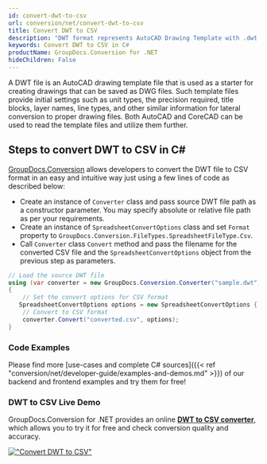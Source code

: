 ```yaml
---
id: convert-dwt-to-csv
url: conversion/net/convert-dwt-to-csv
title: Convert DWT to CSV
description: "DWT format represents AutoCAD Drawing Template with .dwt extension. Learn how to convert DWT to CSV file programmatically in C# language using GroupDocs.Conversion for .NET library."
keywords: Convert DWT to CSV in C#
productName: GroupDocs.Conversion for .NET
hideChildren: False
---
```


A DWT file is an AutoCAD drawing template file that is used as a starter for creating drawings that can be saved as DWG files. Such template files provide initial settings such as unit types, the precision required, title blocks, layer names, line types, and other similar information for lateral conversion to proper drawing files. Both AutoCAD and CoreCAD can be used to read the template files and utilize them further.

## Steps to convert DWT to CSV in C#

[GroupDocs.Conversion](https://products.groupdocs.com/conversion/net) allows developers to convert the DWT file to CSV format in an easy and intuitive way just using a few lines of code as described below:

* Create an instance of `Converter` class and pass source DWT file path as a constructor parameter. You may specify absolute or relative file path as per your requirements. 
* Create an instance of `SpreadsheetConvertOptions` class and set `Format` property to `GroupDocs.Conversion.FileTypes.SpreadsheetFileType.Csv`.
* Call `Converter` class `Convert` method and pass the filename for the converted CSV file and the `SpreadsheetConvertOptions` object from the previous step as parameters.

```csharp
// Load the source DWT file
using (var converter = new GroupDocs.Conversion.Converter("sample.dwt"))
{
    // Set the convert options for CSV format
   SpreadsheetConvertOptions options = new SpreadsheetConvertOptions { Format = GroupDocs.Conversion.FileTypes.SpreadsheetFileType.Csv };
    // Convert to CSV format
    converter.Convert("converted.csv", options);
}
```

### Code Examples

Please find more [use-cases and complete C# sources]({{< ref "conversion/net/developer-guide/examples-and-demos.md" >}}) of our backend and frontend examples and try them for free!

### DWT to CSV Live Demo

GroupDocs.Conversion for .NET provides an online [**DWT to CSV converter**](https://products.groupdocs.app/conversion/dwt-to-csv), which allows you to try it for free and check conversion quality and accuracy.

[!["Convert DWT to CSV"](conversion/net/images/convert-to-csv/convert-dwt-to-csv.png)](https://products.groupdocs.app/conversion/dwt-to-csv)